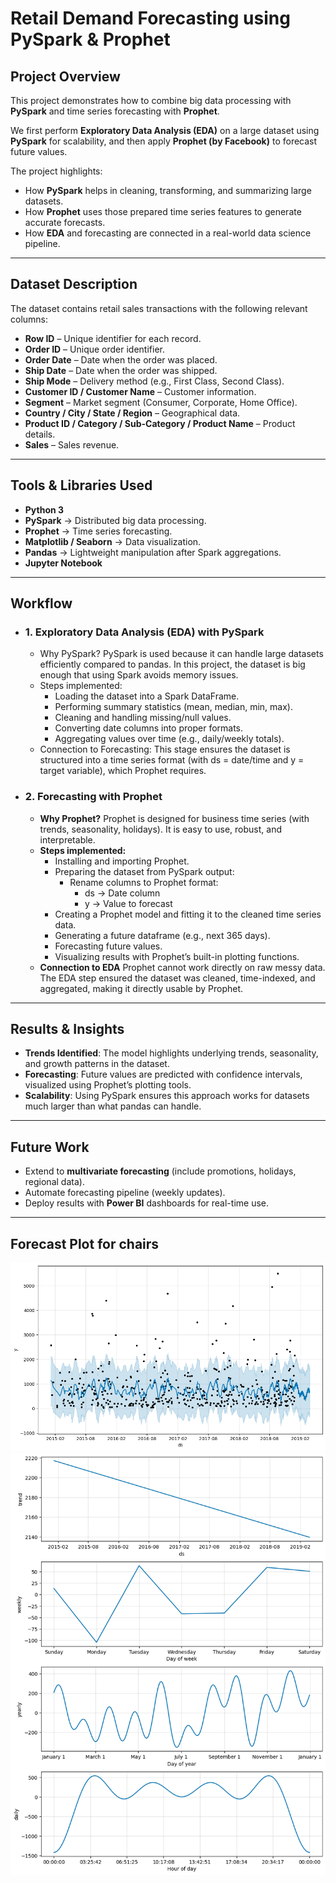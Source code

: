 # Retail Demand Forecasting using PySpark & Prophet

## Project Overview
This project demonstrates how to combine big data processing with **PySpark** and time series forecasting with **Prophet**.

We first perform **Exploratory Data Analysis (EDA)** on a large dataset using **PySpark** for scalability, and then apply **Prophet (by Facebook)** to forecast future values.

The project highlights:
  - How **PySpark** helps in cleaning, transforming, and summarizing large datasets.
  - How **Prophet** uses those prepared time series features to generate accurate forecasts.  
  - How **EDA** and forecasting are connected in a real-world data science pipeline.

---

## Dataset Description
The dataset contains retail sales transactions with the following relevant columns:

  - **Row ID** – Unique identifier for each record.  
  - **Order ID** – Unique order identifier.  
  - **Order Date** – Date when the order was placed.  
  - **Ship Date** – Date when the order was shipped.  
  - **Ship Mode** – Delivery method (e.g., First Class, Second Class).  
  - **Customer ID / Customer Name** – Customer information.  
  - **Segment** – Market segment (Consumer, Corporate, Home Office).  
  - **Country / City / State / Region** – Geographical data.  
  - **Product ID / Category / Sub-Category / Product Name** – Product details.  
  - **Sales** – Sales revenue.  

---

## Tools & Libraries Used
  - **Python 3**
  - **PySpark** → Distributed big data processing.  
  - **Prophet** → Time series forecasting.  
  - **Matplotlib / Seaborn** → Data visualization.  
  - **Pandas** → Lightweight manipulation after Spark aggregations.
  - **Jupyter Notebook** 

---

## Workflow

- ### 1. Exploratory Data Analysis (EDA) with PySpark
    - Why PySpark?
      PySpark is used because it can handle large datasets efficiently compared to pandas.
      In this project, the dataset is big enough that using Spark avoids memory issues.
    - Steps implemented:
      - Loading the dataset into a Spark DataFrame.
      - Performing summary statistics (mean, median, min, max).
      - Cleaning and handling missing/null values.
      - Converting date columns into proper formats.
      - Aggregating values over time (e.g., daily/weekly totals).
    - Connection to Forecasting:
      This stage ensures the dataset is structured into a time series format (with ds = date/time and y = target variable), which Prophet requires.

- ### 2. Forecasting with Prophet
    - **Why Prophet?**
      Prophet is designed for business time series (with trends, seasonality, holidays). It is easy to use, robust, and interpretable. 
    - **Steps implemented:**
      - Installing and importing Prophet.
      - Preparing the dataset from PySpark output:
        - Rename columns to Prophet format:
          - ds → Date column
          - y → Value to forecast
      - Creating a Prophet model and fitting it to the cleaned time series data.
      - Generating a future dataframe (e.g., next 365 days).
      - Forecasting future values.
      - Visualizing results with Prophet’s built-in plotting functions.
    - **Connection to EDA**
      Prophet cannot work directly on raw messy data. The EDA step ensured the dataset was cleaned, time-indexed, and aggregated, making it directly usable by Prophet.

---

## Results & Insights
- **Trends Identified**: The model highlights underlying trends, seasonality, and growth patterns in the dataset.
- **Forecasting**: Future values are predicted with confidence intervals, visualized using Prophet’s plotting tools.  
- **Scalability**: Using PySpark ensures this approach works for datasets much larger than what pandas can handle.

---

## Future Work
  - Extend to **multivariate forecasting** (include promotions, holidays, regional data).
  - Automate forecasting pipeline (weekly updates).  
  - Deploy results with **Power BI** dashboards for real-time use.  

---

## Forecast Plot for chairs

![Forecast Plot](outputs/forecast(chairs).png)
![Forecast Plot](outputs/trends(chairs).png)

